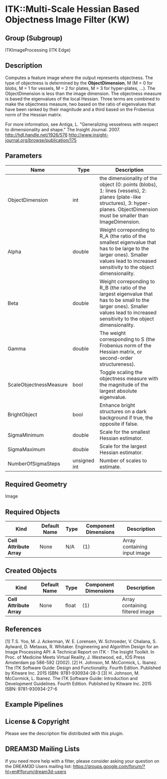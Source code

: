 # ITK::Multi-Scale Hessian Based Objectness Image Filter (KW) 


## Group (Subgroup) ##

ITKImageProcessing (ITK Edge)

## Description ##

Computes a feature image where the output represents
objectness. The type of objectness is determined by the **ObjectDimension**, M
(M = 0 for blobs, M = 1 for vessels, M = 2 for plates, M = 3 for hyper-plates,
...). The ObjectDimension is less than the image dimension. The objectness
measure is based the eigenvalues of the local Hessian. Three terms are
combined to make the objectness measure, two based on the ratio of eigenvalues
that have been ranked by their magnitude and a third based on the Frobenius
norm of the Hessian matrix.

For more information, see Antiga, L. "Generalizing vesselness with respect to
dimensionality and shape." The Insight Journal. 2007.
http://hdl.handle.net/1926/576
http://www.insight-journal.org/browse/publication/175

## Parameters ##

| Name | Type | Description |
|------|------|-------------|
| ObjectDimension | int| the dimensionality of the object (0: points (blobs), 1: lines (vessels), 2: planes (plate-like structures), 3: hyper-planes. ObjectDimension must be smaller than ImageDimension. |
| Alpha | double| Weight correponding to R_A (the ratio of the smallest eigenvalue that has to be large to the larger ones). Smaller values lead to increased sensitivity to the object dimensionality. |
| Beta | double| Weight correponding to R_B (the ratio of the largest eigenvalue that has to be small to the larger ones). Smaller values lead to increased sensitivity to the object dimensionality. |
| Gamma | double| The weight corresponding to S (the Frobenius norm of the Hessian matrix, or second-order structureness). |
| ScaleObjectnessMeasure | bool| Toggle scaling the objectness measure with the magnitude of the largest absolute eigenvalue. |
| BrightObject | bool| Enhance bright structures on a dark background if true, the opposite if false. |
| SigmaMinimum | double| Scale for the smallest Hessian estimator. |
| SigmaMaximum | double| Scale for the largest Hessian estimator. |
| NumberOfSigmaSteps | unsigned int| Number of scales to estimate. |

## Required Geometry ##

Image

## Required Objects ##

| Kind | Default Name | Type | Component Dimensions | Description |
|------|--------------|------|----------------------|-------------|
| **Cell Attribute Array** | None | N/A | (1)  | Array containing input image

## Created Objects ##

| Kind | Default Name | Type | Component Dimensions | Description |
|------|--------------|------|----------------------|-------------|
| **Cell Attribute Array** | None | float | (1)  | Array containing filtered image

## References ##

[1] T.S. Yoo, M. J. Ackerman, W. E. Lorensen, W. Schroeder, V. Chalana, S. Aylward, D. Metaxas, R. Whitaker. Engineering and Algorithm Design for an Image Processing API: A Technical Report on ITK - The Insight Toolkit. In Proc. of Medicine Meets Virtual Reality, J. Westwood, ed., IOS Press Amsterdam pp 586-592 (2002).
[2] H. Johnson, M. McCormick, L. Ibanez. The ITK Software Guide: Design and Functionality. Fourth Edition. Published by Kitware Inc. 2015 ISBN: 9781-930934-28-3
[3] H. Johnson, M. McCormick, L. Ibanez. The ITK Software Guide: Introduction and Development Guidelines. Fourth Edition. Published by Kitware Inc. 2015 ISBN: 9781-930934-27-6

## Example Pipelines ##



## License & Copyright ##

Please see the description file distributed with this plugin.

## DREAM3D Mailing Lists ##

If you need more help with a filter, please consider asking your question on the DREAM3D Users mailing list:
https://groups.google.com/forum/?hl=en#!forum/dream3d-users

